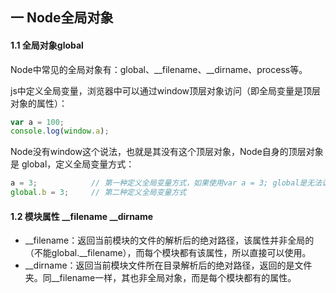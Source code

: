 ## 一 Node全局对象

#### 1.1 全局对象global

Node中常见的全局对象有：global、__filename、__dirname、process等。

js中定义全局变量，浏览器中可以通过window顶层对象访问（即全局变量是顶层对象的属性）：
```js
var a = 100;
console.log(window.a);
```

Node没有window这个说法，也就是其没有这个顶层对象，Node自身的顶层对象是 global，定义全局变量方式：
```js
a = 3;            // 第一种定义全局变量方式，如果使用var a = 3; global是无法访问到的。
global.b = 3;     // 第二种定义全局变量方式
```

#### 1.2 模块属性 __filename  __dirname  

- __filename：返回当前模块的文件的解析后的绝对路径，该属性并非全局的（不能global.__filename），而每个模块都有该属性，所以直接可以使用。
- __dirname：返回当前模块文件所在目录解析后的绝对路径，返回的是文件夹。同__filename一样，其也非全局对象，而是每个模块都有的属性。  
